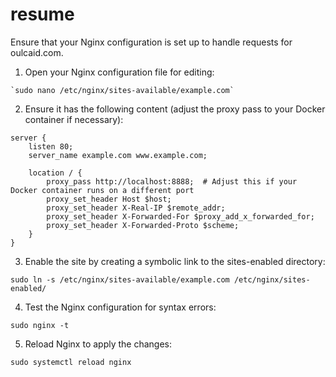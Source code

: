 # resume


Ensure that your Nginx configuration is set up to handle requests for oulcaid.com.

  1.  Open your Nginx configuration file for editing:

    `sudo nano /etc/nginx/sites-available/example.com`

  
  2. Ensure it has the following content (adjust the proxy pass to your Docker container if necessary):

```
server {
    listen 80;
    server_name example.com www.example.com;

    location / {
        proxy_pass http://localhost:8888;  # Adjust this if your Docker container runs on a different port
        proxy_set_header Host $host;
        proxy_set_header X-Real-IP $remote_addr;
        proxy_set_header X-Forwarded-For $proxy_add_x_forwarded_for;
        proxy_set_header X-Forwarded-Proto $scheme;
    }
}
```

  3. Enable the site by creating a symbolic link to the sites-enabled directory:

  `sudo ln -s /etc/nginx/sites-available/example.com /etc/nginx/sites-enabled/`

  4. Test the Nginx configuration for syntax errors:

  `sudo nginx -t`

  5. Reload Nginx to apply the changes:

  `sudo systemctl reload nginx`
  